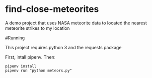 # find-close-meteorites
A demo project that uses NASA meteorite data to located the nearest meteorite strikes to my location

#Running

This project requires python 3 and the requests package

First, intall pipenv. Then:

```
pipenv install
pipenv run "python meteors.py"
```
